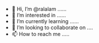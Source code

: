 - 👋 Hi, I’m @ralalam ......
- 👀 I’m interested in ......
- 🌱 I’m currently learning ......
- 💞️ I’m looking to collaborate on ....
- 📫 How to reach me .....

<!---
ralalam/ralalam is a ✨ special ✨ repository because its `README.md` (this file) appears on your GitHub profile.
You can click the Preview link to take a look at your changes.
--->
